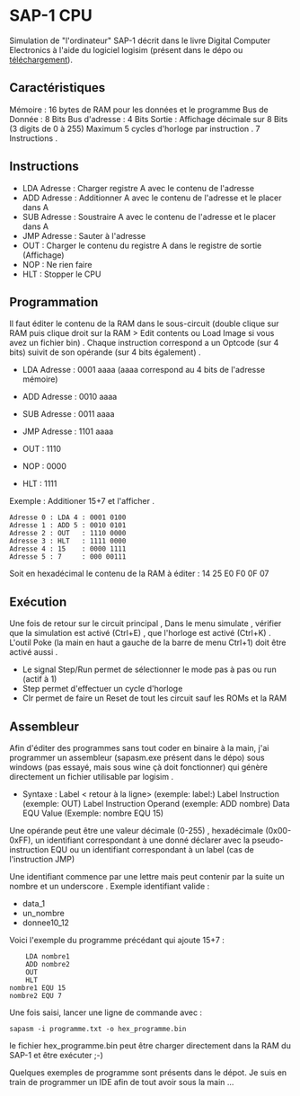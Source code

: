 # SAP-1 CPU

Simulation de "l'ordinateur" SAP-1 décrit dans le livre Digital Computer Electronics à l'aide du logiciel logisim (présent dans le dépo ou [téléchargement](http://www.cburch.com/logisim/download.html)). 

## Caractéristiques 
Mémoire : 16 bytes de RAM pour les données et le programme
Bus de Donnée : 8 Bits
Bus d'adresse : 4 Bits 
Sortie : Affichage décimale sur 8 Bits (3 digits de 0 à 255)
Maximum 5 cycles d'horloge par instruction .
7 Instructions .

## Instructions

 - LDA Adresse : Charger registre A avec le contenu de l'adresse 
 - ADD Adresse : Additionner A avec le contenu de l'adresse et le
   placer dans A
 - SUB Adresse : Soustraire A avec le contenu de l'adresse et le
   placer dans A
 - JMP Adresse : Sauter à l'adresse
 - OUT : Charger le contenu du registre A dans le registre de sortie (Affichage)
 - NOP : Ne rien faire
 - HLT : Stopper le CPU

## Programmation

Il faut éditer le contenu de la RAM dans le sous-circuit (double clique sur RAM puis clique droit sur la RAM > Edit contents ou Load Image si vous avez un fichier bin)  .
Chaque instruction correspond a un Optcode (sur 4 bits) suivit de son opérande (sur 4 bits également) . 

 - LDA Adresse : 0001 aaaa (aaaa correspond au 4 bits de l'adresse mémoire)

 - ADD Adresse : 0010 aaaa
 - SUB Adresse : 0011 aaaa
 - JMP Adresse : 1101 aaaa
 - OUT  : 1110
 - NOP : 0000
 - HLT : 1111

 
 Exemple : Additioner 15+7 et l'afficher . 

    Adresse 0 : LDA 4 : 0001 0100 
    Adresse 1 : ADD 5 : 0010 0101
    Adresse 2 : OUT   : 1110 0000
    Adresse 3 : HLT   : 1111 0000
    Adresse 4 : 15    : 0000 1111
    Adresse 5 : 7     : 000 00111

Soit en hexadécimal le contenu de la RAM à éditer :
14 25 E0 F0 0F 07

## Exécution

Une fois de retour sur le circuit principal , Dans le menu simulate , vérifier que la simulation est activé (Ctrl+E) , que l'horloge est activé (Ctrl+K) . L'outil Poke (la main en haut a gauche de la barre de menu Ctrl+1) doit être activé aussi .

 - Le signal Step/Run permet de sélectionner le mode pas à pas ou run (actif à 1)
 - Step permet d'effectuer un cycle d'horloge
 - Clr permet de faire un Reset de tout les circuit sauf les ROMs et la RAM
 
## Assembleur

Afin d'éditer des programmes sans tout coder en binaire à la main, j'ai programmer un assembleur (sapasm.exe présent dans le dépo) sous windows (pas essayé, mais sous wine çà doit fonctionner) qui génère directement un fichier utilisable par logisim .

 - Syntaxe :
 Label < retour à la ligne> (exemple: label:)
 Label Instruction (exemple: OUT)
 Label Instruction Operand (exemple: ADD nombre)
 Data EQU Value (Exemple: nombre EQU 15)

Une opérande peut être une valeur décimale (0-255) , hexadécimale (0x00-0xFF), un identifiant correspondant à une donné déclarer avec la pseudo-instruction EQU ou un identifiant correspondant à un label (cas de l'instruction JMP)

Une identifiant commence par une lettre mais peut contenir par la suite un nombre et un underscore .
Exemple identifiant valide :
 - data_1
 - un_nombre
 - donnee10_12

Voici l'exemple du programme précédant qui ajoute 15+7 :

		LDA nombre1
		ADD nombre2
		OUT
		HLT
    nombre1 EQU 15
    nombre2 EQU 7

Une fois saisi, lancer une ligne de commande avec :

    sapasm -i programme.txt -o hex_programme.bin

le fichier hex_programme.bin peut être charger directement dans la RAM du SAP-1 et être exécuter ;-)

Quelques exemples de programme sont présents dans le dépot. Je suis en train de programmer un IDE afin de tout avoir sous la main ...

